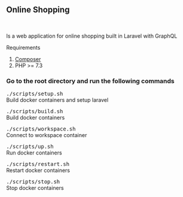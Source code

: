 <p align="center"><h2>Online Shopping</h2></p><br>
<p align="left">Is a web application for online shopping built in Laravel with GraphQL</p>
<div align="left">
    <p align="left">Requirements</p>
    <ol>
        <li><a href="https://getcomposer.org/" target="_blank">Composer</a></li>
        <li>PHP >= 7.3</li>
    </ol>
</div>
<div align="left">
    <h3 align="left">Go to the root directory and run the following commands</h3>
    <p align="left">
        <kbd>./scripts/setup.sh</kbd><br>
        Build docker containers and setup laravel
    </p>
    <p align="left">
        <kbd>./scripts/build.sh</kbd><br>
        Build docker containers
    </p>
    <p align="left">
        <kbd>./scripts/workspace.sh</kbd><br>
        Connect to workspace container
    </p>
    <p align="left">
        <kbd>./scripts/up.sh</kbd><br>
        Run docker containers
    </p>
    <p align="left">
        <kbd>./scripts/restart.sh</kbd><br>
        Restart docker containers
    </p>
    <p align="left">
        <kbd>./scripts/stop.sh</kbd><br>
        Stop docker containers
    </p>
</div>